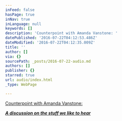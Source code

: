 ```yaml
---
inFeed: false
hasPage: true
inNav: true
inLanguage: null
keywords: []
description: 'Counterpoint with Amanda Vanstone: '
datePublished: '2016-07-22T04:12:53.486Z'
dateModified: '2016-07-22T04:12:35.009Z'
title: ''
author: []
via: {}
sourcePath: _posts/2016-07-22-audio.md
authors: []
publisher: {}
starred: true
url: audio/index.html
_type: WebPage

---
```

[Counterpoint with Amanda Vanstone: ][0]

[**_A discussion on the stuff we like to hear_**][0]

[0]: https://drive.google.com/file/d/0BxOSd6jlyjxzNnVMRkhIeFRsTDA/view?usp=sharing
